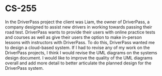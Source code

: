 # CS-255
  In the DriverPass project the client was Liam, the owner of DriverPass, a company designed to assist new drivers in working towards passing their road test.  DriverPass wants to provide their users with online practice tests and courses as well as give their users the option to make in-person lessons with instructors with DriverPass.  To do this, DriverPass wanted me to design a cloud-based system.  If I had to revise any of my work on the DriverPass projects, I think I would revise the UML diagrams on the systems design document.  I would like to improve the quality of the UML diagrams overall and add more detail to better articulate the planned design for the DriverPass system.
